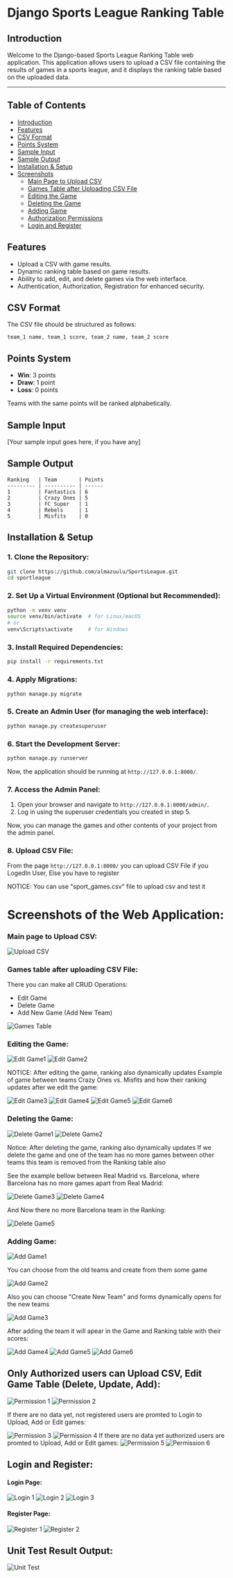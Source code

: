 # Django Sports League Ranking Table

## Introduction

Welcome to the Django-based Sports League Ranking Table web application. 
This application allows users to upload a CSV file containing the results of 
games in a sports league, and it displays the ranking table based on the uploaded data.

---

## Table of Contents

- [Introduction](#introduction)
- [Features](#features)
- [CSV Format](#csv-format)
- [Points System](#points-system)
- [Sample Input](#sample-input)
- [Sample Output](#sample-output)
- [Installation & Setup](#installation--setup)
- [Screenshots](#screenshots-of-the-web-application)
  - [Main Page to Upload CSV](#main-page-to-upload-csv)
  - [Games Table after Uploading CSV File](#games-table-after-uploading-csv-file)
  - [Editing the Game](#editing-the-game)
  - [Deleting the Game](#deleting-the-game)
  - [Adding Game](#adding-game)
  - [Authorization Permissions](#authorization-permissions)
  - [Login and Register](#login-and-register)

## Features

- Upload a CSV with game results.
- Dynamic ranking table based on game results.
- Ability to add, edit, and delete games via the web interface.
- Authentication, Authorization, Registration for enhanced security.

## CSV Format

The CSV file should be structured as follows:
```
team_1 name, team_1 score, team_2 name, team_2 score
```

## Points System

- **Win**: 3 points
- **Draw**: 1 point
- **Loss**: 0 points

Teams with the same points will be ranked alphabetically.

## Sample Input

[Your sample input goes here, if you have any]

## Sample Output

```
Ranking   | Team       | Points
--------- | ---------- | ------
1         | Fantastics | 6
2         | Crazy Ones | 5
3         | FC Super   | 1
4         | Rebels     | 1
5         | Misfits    | 0
```
## Installation & Setup

### 1. Clone the Repository:

```bash
git clone https://github.com/almazuulu/SportsLeague.git
cd sportleague
```

### 2. Set Up a Virtual Environment (Optional but Recommended):

```bash
python -m venv venv
source venv/bin/activate  # for Linux/macOS
# or
venv\Scripts\activate     # for Windows
```

### 3. Install Required Dependencies:

```bash
pip install -r requirements.txt
```

### 4. Apply Migrations:

```bash
python manage.py migrate
```

### 5. Create an Admin User (for managing the web interface):

```bash
python manage.py createsuperuser
```

### 6. Start the Development Server:

```bash
python manage.py runserver
```

Now, the application should be running at `http://127.0.0.1:8000/`.

### 7. Access the Admin Panel:

1. Open your browser and navigate to `http://127.0.0.1:8000/admin/`.
2. Log in using the superuser credentials you created in step 5.

Now, you can manage the games and other contents of your project from the admin panel.

### 8. Upload CSV File:

From the page `http://127.0.0.1:8000/` you can upload CSV File if you LogedIn User, 
Else you have to register

NOTICE: You can use "sport_games.csv" file to upload csv and test it

# Screenshots of the Web Application:

### Main page to Upload CSV: 

![Upload CSV](sportleague/screenshots/upload_csv.png)

### Games table after uploading CSV File:

There you can make all CRUD Operations:
- Edit Game
- Delete Game
- Add New Game (Add New Team)

![Games Table](sportleague/screenshots/games_table.png)

### Editing the Game:

![Edit Game1](sportleague/screenshots/edit_game.png)
![Edit Game2](sportleague/screenshots/edit_game1.png)

NOTICE: After editing the game, ranking also dynamically updates
Example of game between teams Crazy Ones vs. Misfits and how their ranking updates 
after we edit the game:

![Edit Game3](sportleague/screenshots/update_ranking_ed1.png)
![Edit Game4](sportleague/screenshots/update_ranking_ed.png)
![Edit Game5](sportleague/screenshots/update_ranking_ed2.png)
![Edit Game6](sportleague/screenshots/update_ranking_ed4.png)

### Deleting the Game:

![Delete Game1](sportleague/screenshots/delete_game.png)
![Delete Game2](sportleague/screenshots/delete_game1.png)

Notice: After deleting the game, ranking also dynamically updates
If we delete the game and one of the team has no more games between other teams 
this team is removed from the Ranking table also

See the example bellow between Real Madrid vs. Barcelona, where Barcelona has no more games apart
from Real Madrid:

![Delete Game3](sportleague/screenshots/delete_update_rating1.png)
![Delete Game4](sportleague/screenshots/delete_update_rating2.png)

And Now there no more Barcelona team in the Ranking:

![Delete Game5](sportleague/screenshots/delete_update_rating3.png)

### Adding Game:

![Add Game1](sportleague/screenshots/add_game.png)

You can choose from the old teams and create from them some game

![Add Game2](sportleague/screenshots/add_game1.png)

Also you can choose "Create New Team" and forms dynamically opens for the new teams

![Add Game3](sportleague/screenshots/add_game2.png)

After adding the team it will apear in the Game and Ranking table with their scores:

![Add Game4](sportleague/screenshots/add_game3.png)
![Add Game5](sportleague/screenshots/add_game4.png)
![Add Game6](sportleague/screenshots/add_game5.png)

## Only Authorized users can Upload CSV, Edit Game Table (Delete, Update, Add):
![Permission 1](sportleague/screenshots/permission1.png)
![Permission 2](sportleague/screenshots/permission2.png)

If there are no data yet, not registered users are promted 
to Login to Upload, Add or Edit games:

![Permission 3](sportleague/screenshots/permission3.png)
![Permission 4](sportleague/screenshots/permission4.png)
If there are no data yet authorized users are promted to Upload, Add or Edit games:
![Permission 5](sportleague/screenshots/permission5.png)
![Permission 6](sportleague/screenshots/permission6.png)

## Login and Register:

#### Login Page:
![Login 1](sportleague/screenshots/login1.png)
![Login 2](sportleague/screenshots/login2.png)
![Login 3](sportleague/screenshots/login3.png)

#### Register Page:
![Register 1](sportleague/screenshots/register1.png)
![Register 2](sportleague/screenshots/register2.png)

## Unit Test Result Output:
![Unit Test](sportleague/screenshots/unit_test.png)


